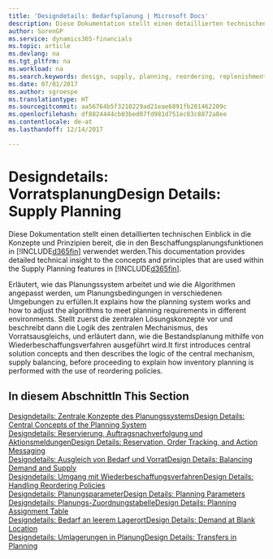 ```yaml
---
title: 'Designdetails: Bedarfsplanung | Microsoft Docs'
description: Diese Dokumentation stellt einen detaillierten technischen Einblick in die Konzepte und Prinzipien bereit, die in den Beschaffungsplanungsfunktionen in Dynamics 365.
author: SorenGP
ms.service: dynamics365-financials
ms.topic: article
ms.devlang: na
ms.tgt_pltfrm: na
ms.workload: na
ms.search.keywords: design, supply, planning, reordering, replenishment
ms.date: 07/01/2017
ms.author: sgroespe
ms.translationtype: HT
ms.sourcegitcommit: aa56764b5f3210229ad21eae6891fb201462209c
ms.openlocfilehash: df8824444cb03bed07fd981d751ec83c8872a8ee
ms.contentlocale: de-at
ms.lasthandoff: 12/14/2017

---
```

# <a name="design-details-supply-planning"></a><span data-ttu-id="d0aa8-103">Designdetails: Vorratsplanung</span><span class="sxs-lookup"><span data-stu-id="d0aa8-103">Design Details: Supply Planning</span></span>
<span data-ttu-id="d0aa8-104">Diese Dokumentation stellt einen detaillierten technischen Einblick in die Konzepte und Prinzipien bereit, die in den Beschaffungsplanungsfunktionen in [!INCLUDE[d365fin](includes/d365fin_md.md)] verwendet werden.</span><span class="sxs-lookup"><span data-stu-id="d0aa8-104">This documentation provides detailed technical insight to the concepts and principles that are used within the Supply Planning features in [!INCLUDE[d365fin](includes/d365fin_md.md)].</span></span>  

<span data-ttu-id="d0aa8-105">Erläutert, wie das Planungssystem arbeitet und wie die Algorithmen angepasst werden, um Planungsbedingungen in verschiedenen Umgebungen zu erfüllen.</span><span class="sxs-lookup"><span data-stu-id="d0aa8-105">It explains how the planning system works and how to adjust the algorithms to meet planning requirements in different environments.</span></span> <span data-ttu-id="d0aa8-106">Stellt zuerst die zentralen Lösungskonzepte vor und beschreibt dann die Logik des zentralen Mechanismus, des Vorratsausgleichs, und erläutert dann, wie die Bestandsplanung mithilfe von Wiederbeschaffungsverfahren ausgeführt wird.</span><span class="sxs-lookup"><span data-stu-id="d0aa8-106">It first introduces central solution concepts and then describes the logic of the central mechanism, supply balancing, before proceeding to explain how inventory planning is performed with the use of reordering policies.</span></span>  

## <a name="in-this-section"></a><span data-ttu-id="d0aa8-107">In diesem Abschnitt</span><span class="sxs-lookup"><span data-stu-id="d0aa8-107">In This Section</span></span>  
[<span data-ttu-id="d0aa8-108">Designdetails: Zentrale Konzepte des Planungssystems</span><span class="sxs-lookup"><span data-stu-id="d0aa8-108">Design Details: Central Concepts of the Planning System</span></span>](design-details-central-concepts-of-the-planning-system.md)  
[<span data-ttu-id="d0aa8-109">Designdetails: Reservierung, Auftragsnachverfolgung und Aktionsmeldungen</span><span class="sxs-lookup"><span data-stu-id="d0aa8-109">Design Details: Reservation, Order Tracking, and Action Messaging</span></span>](design-details-reservation-order-tracking-and-action-messaging.md)  
[<span data-ttu-id="d0aa8-110">Designdetails: Ausgleich von Bedarf und Vorrat</span><span class="sxs-lookup"><span data-stu-id="d0aa8-110">Design Details: Balancing Demand and Supply</span></span>](design-details-balancing-demand-and-supply.md)  
[<span data-ttu-id="d0aa8-111">Designdetails: Umgang mit Wiederbeschaffungsverfahren</span><span class="sxs-lookup"><span data-stu-id="d0aa8-111">Design Details: Handling Reordering Policies</span></span>](design-details-handling-reordering-policies.md)  
[<span data-ttu-id="d0aa8-112">Designdetails: Planungsparameter</span><span class="sxs-lookup"><span data-stu-id="d0aa8-112">Design Details: Planning Parameters</span></span>](design-details-planning-parameters.md)  
[<span data-ttu-id="d0aa8-113">Designdetails: Planungs-Zuordnungstabelle</span><span class="sxs-lookup"><span data-stu-id="d0aa8-113">Design Details: Planning Assignment Table</span></span>](design-details-planning-assignment-table.md)  
[<span data-ttu-id="d0aa8-114">Designdetails: Bedarf an leerem Lagerort</span><span class="sxs-lookup"><span data-stu-id="d0aa8-114">Design Details: Demand at Blank Location</span></span>](design-details-demand-at-blank-location.md)  
[<span data-ttu-id="d0aa8-115">Designdetails: Umlagerungen in Planung</span><span class="sxs-lookup"><span data-stu-id="d0aa8-115">Design Details: Transfers in Planning</span></span>](design-details-transfers-in-planning.md)

